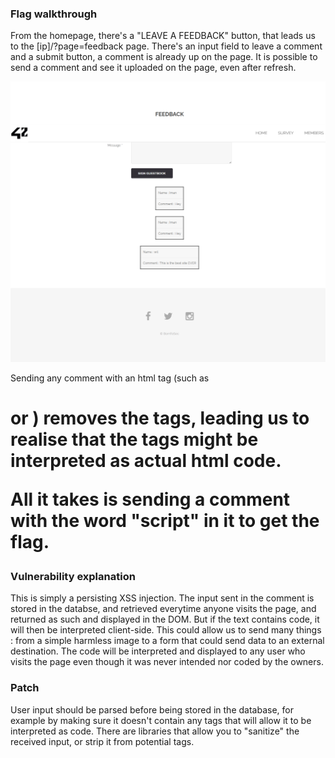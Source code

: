 ### Flag walkthrough
From the homepage, there's a "LEAVE A FEEDBACK" button, that leads us to the [ip]/?page=feedback page.
There's an input field to leave a comment and a submit button, a comment is already up on the page. It is possible to send a comment and see it uploaded on the page, even after refresh.

![alt text](image.png)

Sending any comment with an html tag (such as <h1> or <img>) removes the tags, leading us to realise that the tags might be interpreted as actual html code.

All it takes is sending a comment with the word "script" in it to get the flag.

### Vulnerability explanation
This is simply a persisting XSS injection. The input sent in the comment is stored in the databse, and retrieved everytime anyone visits the page, and returned as such and displayed in the DOM. But if the text contains code, it will then be interpreted client-side. This could allow us to send many things : from a simple harmless image to a form that could send data to an external destination. The code will be interpreted and displayed to any user who visits the page even though it was never intended nor coded by the owners.

### Patch
User input should be parsed before being stored in the database, for example by making sure it doesn't contain any tags that will allow it to be interpreted as code. There are libraries that allow you to "sanitize" the received input, or strip it from potential tags.